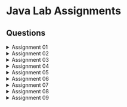 # Java Lab Assignments

## Questions

<details>
  <summary>Assignment 01</summary>

  1. Write a program to display your name, branch, roll no, and college name on the computer screen.
  2. Write a program to display the addition result of two numbers 10.25 and 20.55 on the screen.
  3. Write a program to input two floating point numbers through the keyboard and display their sum.
  4. Write a program to swap two numbers using a third variable.
  5. Write a program to swap two numbers without using a third variable.
  6. Write a program to input the radius value of a circle through the keyboard and then display the area of the circle.
  7. Write a program to find out the area of any rectangle.
  8. Write a program to input the marks of a student in three different subjects and then display the average mark.
  9. Write a program to input the principal amount, rate of interest, and the time period through the keyboard and find out the simple interest.
  10. Write a program to convert the temperature from Fahrenheit scale to Celsius scale.
  11. Write a program to input the time value in seconds and then display it in the hour: minute: second format using the modulus operator (%).
  12. Write a program to enter the distance value in meters and then display it in Km: Meter format using the modulus operator.
  13. Write a program to find out the largest between two numbers using a conditional operator.
  14. Write a program to find out the largest among three numbers using the conditional operator.
  15. Write a program to find out the sum of the individual digits of any four-digit integer number.

</details>

<details>
  <summary>Assignment 02</summary>

1. Write a program to check whether an inputted number is positive or negative.

2. Write a program to test whether a number is positive, negative, or equal to zero.

3. Write a program to calculate tax, given the following conditions:
     - If income is less than 150,000, then no tax.
     - If taxable income is in the range 150,001 to 300,000, then charge 10% tax.
     - If taxable income is in the range 300,001 to 500,000, then charge 20% tax.
     - If taxable income is above 500,001, then charge 30% tax.

4. Write a program to enter the marks of a student in 4 different subjects. Then display the grade as per the following conditions:
     - If the average mark is greater than or equal to 90, then grade is O.
     - If the average mark is greater than or equal to 80 but less than 90, then grade is E.
     - If the average mark is greater than or equal to 70 but less than 80, then grade is A.
     - If the average mark is greater than or equal to 60 but less than 70, then grade is B.
     - If the average mark is greater than or equal to 50 but less than 60, then grade is C.
     - If the average mark is less than 50, then grade is F.

5. Write a program to calculate the roots of a quadratic equation.

6.  Write a program to enter a number from 1 to 7 and display the corresponding day of the week using a switch statement.

7. Write a program to find out the factorial of any inputted number.

8.  Write a program to check whether an inputted number is prime or not.

9.  Write a program to check whether an inputted number is palindrome or not.

10. Write a program to find out the binary equivalent of any inputted decimal number.

11. Write a program to display all Armstrong numbers between 1 to 10,000.

12. Write a program to find the mean of n numbers using an array.

13. Write a program to find the largest of n numbers using an array.

14. Write a program to interchange the largest and smallest element of any array.

15. Write a program to enter elements into a 2-D array and then display them.

16. Input two numbers and find their GCD.

17. Write a program to input an Integer Array of 10 elements and display the Largest and Smallest Element in that array.

18. Write a program to search an Integer from an Array.

19. Write a program to sort an Array of Integers using BubbleSort.

20. Write a program to input an Array and Display the Elements that are Divisible by 2.

21. Write a program to show the factorials of all numbers from 1 to n.

22. Write a program to input an Array and list out all Primes and Composites.

23. Write a program to input a 2D Array and Display the Sum of the Elements of the Array.

24. Write a program to add 2 Matrices.

25. Write a program to input 2 Matrices and Display their Transpose.

</details>

<details>
<summary>Assignment 03</summary>

1. Write a program to Print the average of three numbers entered by the user by creating a class named 'Average' having a method to calculate and print the average. Define another driver class to demonstrate the basic operation.

2. Write a program to Create a class named 'Student' with String variable 'name' and an integer variable 'roll_no'. Assign the value of roll_no as '20' and that of name as "John" by creating an object of the class Student.

3. Write a program to print the area of two rectangles having sides (4,5) and (5,8) respectively by creating a class named 'Rectangle' with a method named 'Area ()' which returns the area.

4. Print the sum of two complex numbers by creating a class named 'Complex' whose real and imaginary parts are entered by the user.

5. Write a program that would print the information (name, year of joining, salary, address) of three employees by creating a class named 'Employee'.

6. Write a program to print the area of a rectangle by creating a class named 'Area' having two methods. The first method named 'setDim ()' takes the length and breadth of the rectangle as parameters, and the second method named 'getArea ()' returns the area of the rectangle. Length and breadth of the rectangle are entered through the keyboard.

7. Write a program by creating an 'Employee' class having the following methods and print the final salary.
   - 'getInfo()' which takes the salary, the number of hours of work per day of the employee as parameters
   - 'addSal()' which adds $10 to the salary of the employee if it is less than $500.
   - 'addWork()' which adds $5 to the salary of the employee if the number of hours of work per day is more than 6 hours.

8. Define a class Stack, which performs the basic operation of the stack. Define another driver class to demonstrate the basic operations.

9. Develop a Java program that will deal with employee information of an organization. Define a class Employee. The minimum number of data member and member function are as follows:<br>
   Data members: empName, empNo, basicSal, da, hra, grossSal<br>
   Methods: calGrossSal(), showEmpDetails()<br>
   You are free to add more relevant data member and member functions. Define a parameterized constructor to initialize empName, empNo, and basicSal. Create any two objects of the Employee class and initialize their data members while object creation. Use the method calGrossSal() to calculate the gross salary.

10. Create a class named Item that holds data about an item in a retail store. The class should have the following three fields:
    - name: the name field is a String object that holds the name of the item.
    - price: the price field is a double variable that holds the item's retail price
    - quantity: the quantity field is an int variable that holds the number of units currently in inventory<br><br>
    Write a constructor method that accepts three arguments, name, price, & quantity and stores the values of the arguments passed into it in the object's instance fields.<br><br>
    Write four public methods to retrieve the values from the three fields and their current inventory value:
    - String getName( ) returns the item name
    - double getPrice( ) returns the price of the item
    - int getQuantity( ) returns the number of quantities
    - double getValue( ) that returns the current inventory value (quantity * price)
    <br>
    <br>
    Write a separate class called Inventory with a main method that creates three Item objects and then produces a neatly formatted table of the store's inventory displaying the three items, their current inventory value, and the total inventory value for the store. Duplicate the format of the output exactly shown below. Test your output with different items in inventory.

11. Declare a variable Student which consists of a student’s name, mark for Programming, mark for Logic, and a grade for Lab. A mark is a number (between 0 and 100) and a grade is a letter (between A and F). Write a predicate (a boolean method) isStronger, which takes two students and returns true if and only if the first student has done better than the second in the ordering below.
    - the Programming mark is most important,
    - numerical order of Logic marks is the determining factor when two students have the same Programming mark,
    - alphabetical order of Lab grades is the determining factor when two students have the same Programming and Maths marks.

</details>

<details>
<summary>Assignment 04</summary>

1. Define a class 'Box' that uses a parameterized constructor to initialize the dimensions of a box. The dimensions of the Box are width, height, depth. The class should have a method that can return the volume of the box. Create an object of the Box class and test the functionalities.

2. Design a class 'ComplexNum' to manipulate Complex numbers having data members as real and img. The class should have a parameterized constructor to initialize its data members. It should also have methods `displayCompNumber()` to display the complex number (in the format 5+3i for example) and `addCompNumber()` to add two Complex numbers. Test these methods by creating the main method in another class.

3. Design a class 'Point' with data members as xCo and yCo. The class should have a parameterized constructor to initialize its data members. Define a method `distanceBetPoints()` which returns the distance between two points.

4. Design a class 'Time' having data members as hour, minute, and second. The class should have a parameterized constructor to initialize its data members. It should also have methods `displayTime()` to display the time in HH:MM:SS format and `addTime()` to add two times. Test these methods by creating a main method in another class.

5. Define a class `Employee` with the following members:
   Data members:
   - private String empName
   - private String empNo
   - private int dependentCnt

   Methods:
   - `Employee(String name, String eno, int depcnt)`: constructor
   - `void showEmpDetails()`: displays empNo and empName
   - `int depCount()`: returns dependentCnt

   Write a separate class called `EmpTest` with a main method that defines an array of n employees where the value of n will be inputted from the user. Read and store the information of all n employees. Display the details of the employees with more than two dependents.

6. Create a class `Account` having data members accNo, balance, timePeriod, and int InYears (as static and initialize with 7.5%). The class should also contain the following methods:
   - `float calculateInterest()`: calculates and returns the interest amount.
   - `void showAccDetails()`: displays account number, balance, and calculated interest amount.
   - `static void changeIntRate(float newRate)`: changes the interest rate to newRate.

   Create an array of objects of the class Account. Store the details of each object through the parameterized constructor. Display all the account details by calling the method `showAccDetails()`. Change the interest rate to a new one by calling the method `changeIntRate()`. Finally, display the account details after the change in the interest rate.

7. Write a program that will take two integer numbers from the command prompt and find their GCD and LCM. If the user does not provide exactly two numbers of arguments, then the program should display an error message.

8. Write a program that will take employee id, employee name, manager id, department number, salary, job from the command prompt. If the user does not provide exactly two numbers of arguments, then the program should display an error message. Use methods `display()` to display the record of the employee.

</details>

<details>
<summary>Assignment 05</summary>

1. Create a class with a method that prints "This is parent class" and its subclass with another method that prints "This is child class". Now, create an object for each of the class and call
   a) method of parent class by object of parent class
   b) method of child class by object of child class
   c) method of parent class by object of child class

2. Create a class `Point2D` with the data member x and y coordinate and methods `getCoord()` that sets the coordinate value and `display()` to show the coordinates. Create a subclass called `Point3D` which is derived from the superclass `Point2D` with data members z coordinate and has methods `getInput()` to initialize the input and `show()` method to display the coordinates. Test the methods of both the classes by creating objects in the main method of the driver class.

3. Update the Q2 with default and parameterized constructor. Make changes as necessary. Test the functionalities of above methods in the driver class.

4. Create a derived class `Circle` inherited from the class `Point2D` (created in Q2) with the data member radius and method `area()` that returns the area of circle. Create a subclass called `Cylinder` which is derived from the superclass `Circle` having data member height and `volume()` that computes the volume of cylinder. Use constructor to initialize the instance variables. Test the methods of `Circle` and `Cylinder` classes by creating objects in the main method of another class.

5. Write a program that creates a class `Account` that has members customer name, account number. Account has constructor to initialize its members and method `display()` to show the result. Create a child class `Savings_Account` that is derived from `Account` class. `Savings_Account` has members `min_bal` and `saving_bal`. Use `show()` to display its details. Then create another child class `Account_details` from `Savings_Account` class have members `deposit`, `withdrawl` and a method `show1()` to show its details. Child classes have constructors of their own. Create a driver class that creates a record of customer and display all its details.

6. Create a class `Person` that has data member name. Use constructor to initialize name and `display()` to display name. Create a derived class `Employee` from `Person` class having private members `empid`. Using constructor initialize `empid` and have method `display()` to display `empid`. Create another derived class `HourlyEmployee` from `Employee` with private members `hourlyRate` and `hoursWorked`. Use constructor to initialize input and methods `getGrossPay()` that computes and returns the gross pay of the employee and `display()` to display the `hourlyRate`, `hoursWorked` and gross pay. Create a driver class to test the functionalities of the above classes and display output in the following format:<br>
Name : John Smith<br>
EmpID : 7569<br>
Hourly Rate : 100<br>
Hours worked : 2000<br>
Gross pay : 200000 <br>
7.	Create a class Student having data members name, roll and address. Note that address is an object of inner class Address having data members city and pin. Create some student class objects. Read, store (using constructor) and display their information. While creating the objects your program should display a message “Creating student number n” from the constructor. You can get the value of n by using a static member of Student class which is initialized to 0.
8.	Create the classes as given in the below figure. Display the interest rate in the following format:
SBI Rate of Interest : 8
ICICI Rate of Interest : 7
AXIS Rate of Interest : 9
 
9.	Create a class Figure with instance members dim1 and dim2. Use constructor and area() that returns the area of figure. Create a derived class Rectangle derived from Figure and area() that returns the area of rectangle. Create another derived class Triangle and Square that has area() which returns area of Triangle and Square respectively. Derived class have appropriate constructor. Using method overriding concept test the functionalities of derived class by creating objects and super class memory references in Driver class.
10.	Write a program to create a class named Shape.  It should contain two methods, draw() and erase() that prints “Drawing Shape” and “Erasing Shape” respectively. For this class, create three sub classes, Circle, Triangle and Square and each class should override the parent class functions - draw () and erase ().  The draw() method should print “Drawing Circle”, “Drawing Triangle” and “Drawing Square” respectively.  The erase() method should print “Erasing Circle”, “Erasing Triangle” and “Erasing Square” respectively. Create objects of Circle, Triangle and Square, assign each to Shape variable(reference) and call draw() and erase() method using each object.
11.	Define an abstract class named “Figure”, having data members dim1 and dim2. Extend this class to create two concrete classes named Rectangle and Triangle. Override the getArea() method in the sub classes. Invoke the getArea() method in the main method of another Driver class through the abstract class reference variable.  

</details>

<details>
<summary>Assignment 06</summary>

1. Create an abstract class `Bank` that has an abstract method `getROI()`. Create two classes `SBI`, `PNB`, `BOI` inherited from `Bank`. Create a driver class that prints the rate of interest of each bank using super class memory reference.

2. Define an interface `Calculator` which has the basic methods `add()`, `sub()`, `mul()` and `div()`. Define a concrete class named `DemoCalculator` that implements the interface. Define the driver class, which creates object reference of the interface `Calculator` and performs all basic operations of the calculator.

3. Create an abstract class `Shape` with three abstract methods namely `RectangleArea` taking two parameters, `SquareArea` and `CircleArea` taking one parameter each. The parameters of `RectangleArea` are its length and breadth, that of `SquareArea` is its side and that of `CircleArea` is its radius. Now create another class `Area` containing all the three methods `RectangleArea`, `SquareArea` and `CircleArea` for printing the area of rectangle, square and circle respectively. Create an object of class `Area` and call all the three methods.

4. Write a program to implement multiple inheritance using interface.

5. Create an interface `Servicing` that has abstract methods `getServiceTime()`. Create two classes `Car`, `Bike` that implement interface. Create a driver class that creates the objects of two classes and displays the service time.

6. Create a Package `btech` which has one class `Student`. Accept student detail through parameterized constructor of `Student` class. Write a method `display()` to display the student details. Create another class `Test` containing the main method which will use the package `btech` and calculate total marks and percentage of marks. One sample output is shown below.

7. Create a sub-package called `arithmetic` under the package `btech`. The `arithmetic` package should contain a class `MyMath` having methods to deal with different arithmetic operations (addition, subtraction, multiplication, division and mod). Create a class `Test` containing the main method which will use the methods of sub-package `arithmetic`.

8. Create a sub-package named `shapes` under a package `org`. Create some classes in the package representing some common geometric shapes like `Square`, `Triangle`, `Circle` and so on. The classes should contain the `area()` and `perimeter()` methods in them. Compile the package. Use this package to find area and perimeter of different shapes as chosen by the user.

</details>

</details>

<details>
<summary>Assignment 07</summary>

1. Write an exception handling Java program to read two numbers `n1`, `n2` and calculate and print the result of `n1/n2`. If `n2` is zero (0), then it will be handled by the exception handler and again ask the value of `n2`. In the exception handler, the program should display an appropriate message to the user.

2. Write a Java program to read two numbers `x` and `y` and calculate `x/(x-y)`. The program should check the value of `x-y`. Before dividing with `x`, it should throw an exception if `x-y` is zero. In the exception handler, the program should display an appropriate message to the user.

3. Write an exception handling Java program to print the index position of an existing integer array. The index value will be entered by the user. It will be handled by the exception handler if the index position is greater than the size of the array. In the exception handler, the program should display an appropriate message to the user.

4. Write a program to illustrate the use of multiple catch blocks associated with a single try block.

5. Write a class called `Account` with the following properties and methods:
   Properties: `String name`, `int acc_no`, `double balance`
   Methods:  
   - `void deposit(double amt)`
   - `void withdraw(double amt)`

   Assume that an account needs to have a minimum balance of 500. If an attempt is made to withdraw, which results in the balance going below 500, throw a user-defined exception called `MinimumBalanceException`. Use `throw` and `throws` wherever necessary.

6. Write a class called `Account` with the following properties and methods:
   Properties: `String name`, `int acc_no`, `double balance`
   Methods:  
   - `void deposit(double amt)`
   - `void withdraw(double amt)`
   - `void transfer(Account acc1, Account acc2, double amt)`

   Assume that an account needs to have a minimum balance of 500. If an attempt is made to withdraw or transfer, which results in the balance going below 500, throw a user-defined exception called `MinimumBalanceException`. Use `throw` and `throws` wherever necessary.

7. Write a program that prompts the user to enter a length in feet and inches and outputs the equivalent length in centimeters. If the user enters a negative number or a non-digit number, throw and handle an appropriate exception and prompt the user to enter another set of numbers.

</details>



<details>
<summary>Assignment 08</summary>

1.	Write a java program that will create a thread and set the thread name, display the thread name, get the thread id, check the thread is currently alive or not.
2.	Write a java program, that will create one thread. The main thread will read a number and check the number is prime or composite and the same time the new thread will check the number palindrome or not.
3.	Write a java program that will create one child thread. The child thread has to display all odd numbers between m and n, and the main thread will display all the even numbers between m and n.
4.	Write a java program to create two threads. First thread should find the square of the number, second thread should find the sum of the digits of the number. 
5.	Write a java program, that will create two threads. The main thread will read a number and one thread will check the number is prime or composite and the same time the other thread will check the number is palindrome or not. 
**Note:** Main thread has to wait until other two threads has completed their task. 
6.	Write a java program that will create two threads. Set the priority to each thread and display it.
7.	Write a java program that will compute product of two 1D arrays using multithreading. The program should read two 1D arrays of same size from the user. First thread should multiply the corresponding elements present in the odd index position and second thread should multiply the corresponding elements present in the even index position. Main thread should display the result. 
8.	Write a simple Java thread program to compute the sum of n natural numbers. The program should read the number of threads m and value of n from the user. Each of the threads should add its share of assigned number to a global variable. When all the threads are done, the global variable should contain the result. The program should use a Synchronized block to make sure that only one thread is updating the global variable at a given time.
9.	Write a Java thread program to search the minimum number in a given array. The program should read the number of elements in the array, number of threads to be created and the array elements from the user. Each thread should find minimum element in an assigned block of elements and compare to global minimum element. When all the threads are done, the global variable should contain the minimum element. It should use a Synchronized block to make sure that only one thread is updating the global minimum variable at any given time
10.	Write a java program in which main thread should create two child threads (Producer and Consumer). First child thread (Producer) should produce ten random integers between 1 to 100 and the second child thread (Consumer) should check whether the generated number is even or odd. At the end the second child thread (Consumer) should print total number of even numbers received. Both the threads should wait and notify each other wherever necessary. The sample output is shown below: 

</details>



<details>
<summary>Assignment 09</summary>

1.	Write a java program to creates three push buttons showing three different colors as their label. When a button is clicked, that particular color is set as background color in the frame. 

 

2.	Write a java awt program, which will create 3 text field and one button labelled as add. The program will take the input from the two text filed and upon pressing the add button it will display the result in the third text field. 
 		 
3.	Do as the picture
 
4.	Write a java awt program, which will create 2 text field and one button labelled as Factorial. The user will enter a number in the 1st text field and upon pressing the button it will display the Factorial of the number in the 2nd text field. 
 
5.	Design an AWT GUI application (called AWT Counter). Each time the "Count" button is clicked, the counter value should increase by 1 and each time the Reset button is clicked the counter value should be reset to zero. 
 
6.	Create three color buttons (with caption “Red”, “Blue” and “Green”) and a text label. Initially the text should be displayed in black color. When the user clicks on a particular color button the text should be changed to that particular color as shown in the figure.	
        
</details>